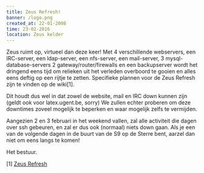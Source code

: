 ```yaml
---
title: Zeus Refresh!
banner: /logo.png
created_at: 22-01-2008
time: 23-02-2016
location: Zeus kelder
---
```


Zeus ruimt op, virtueel dan deze keer! Met 4 verschillende webservers, een IRC-server, een ldap-server, een nfs-server, een mail-server, 3 mysql-database-servers 2 gateway/router/firewalls en een backupserver wordt het dringend eens tijd om relieken uit het verleden overboord te gooien en alles eens deftig op een rijtje te zetten. Specifieke plannen voor de Zeus Refresh zijn te vinden op de wiki[1].

Dit houdt dus wel in dat zowel de website, mail en IRC down kunnen zijn (geldt ook voor latex.ugent.be, sorry) We zullen echter proberen om deze downtimes zoveel mogelijk te beperken en waar mogelijk zelfs te vermijden.

Aangezien 2 en 3 februari in het weekend vallen, zal alle activiteit die dagen over ssh gebeuren, en zal er dus ook (normaal) niets down gaan. Als je een van de volgende dagen in de buurt van de S9 op de Sterre bent, aarzel dan niet om eens langs te komen!

Het bestuur.

[1] <a href="https://zeus.ugent.be/wiki/Zeus_Refresh">Zeus Refresh</a>
